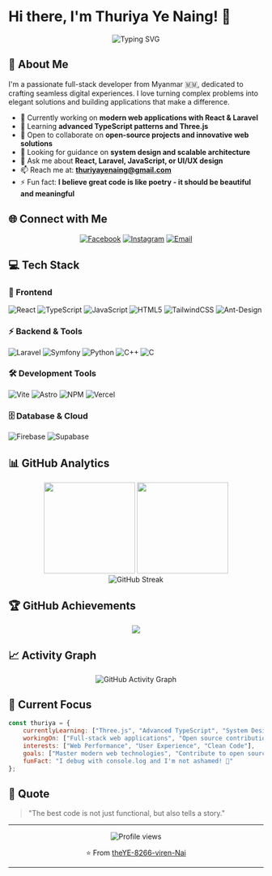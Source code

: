 # Hi there, I'm Thuriya Ye Naing! 👋

<div align="center">
  <img src="https://readme-typing-svg.herokuapp.com?font=Fira+Code&pause=1000&color=9745F5&center=true&vCenter=true&width=435&lines=Full-Stack+Developer+%F0%9F%9A%80;From+Myanmar+%F0%9F%87%B2%F0%9F%87%B2+to+the+World+%F0%9F%8C%8D;Building+Digital+Experiences;Code%2C+Create%2C+Collaborate" alt="Typing SVG" />
</div>

## 🚀 About Me

I'm a passionate full-stack developer from Myanmar 🇲🇲, dedicated to crafting seamless digital experiences. I love turning complex problems into elegant solutions and building applications that make a difference.

- 🔭 Currently working on **modern web applications with React & Laravel**
- 🌱 Learning **advanced TypeScript patterns and Three.js**
- 👯 Open to collaborate on **open-source projects and innovative web solutions**
- 🤔 Looking for guidance on **system design and scalable architecture**
- 💬 Ask me about **React, Laravel, JavaScript, or UI/UX design**
- 📫 Reach me at: **thuriyayenaing@gmail.com**
- ⚡ Fun fact: **I believe great code is like poetry - it should be beautiful and meaningful**

## 🌐 Connect with Me

<div align="center">
  
[![Facebook](https://img.shields.io/badge/Facebook-%231877F2.svg?style=for-the-badge&logo=Facebook&logoColor=white)](https://facebook.com/Thuriya%20Ye%20Naing)
[![Instagram](https://img.shields.io/badge/Instagram-%23E4405F.svg?style=for-the-badge&logo=Instagram&logoColor=white)](https://instagram.com/virern_thuriya)
[![Email](https://img.shields.io/badge/Email-D14836?style=for-the-badge&logo=gmail&logoColor=white)](mailto:thuriyayenaing@gmail.com)

</div>

## 💻 Tech Stack

### 🚀 Frontend
![React](https://img.shields.io/badge/react-%2320232a.svg?style=for-the-badge&logo=react&logoColor=%2361DAFB)
![TypeScript](https://img.shields.io/badge/typescript-%23007ACC.svg?style=for-the-badge&logo=typescript&logoColor=white)
![JavaScript](https://img.shields.io/badge/javascript-%23323330.svg?style=for-the-badge&logo=javascript&logoColor=%23F7DF1E)
![HTML5](https://img.shields.io/badge/html5-%23E34F26.svg?style=for-the-badge&logo=html5&logoColor=white)
![TailwindCSS](https://img.shields.io/badge/tailwindcss-%2338B2AC.svg?style=for-the-badge&logo=tailwind-css&logoColor=white)
![Ant-Design](https://img.shields.io/badge/-AntDesign-%230170FE?style=for-the-badge&logo=ant-design&logoColor=white)

### ⚡ Backend & Tools
![Laravel](https://img.shields.io/badge/laravel-%23FF2D20.svg?style=for-the-badge&logo=laravel&logoColor=white)
![Symfony](https://img.shields.io/badge/symfony-%23000000.svg?style=for-the-badge&logo=symfony&logoColor=white)
![Python](https://img.shields.io/badge/python-3670A0?style=for-the-badge&logo=python&logoColor=ffdd54)
![C++](https://img.shields.io/badge/c++-%2300599C.svg?style=for-the-badge&logo=c%2B%2B&logoColor=white)
![C](https://img.shields.io/badge/c-%2300599C.svg?style=for-the-badge&logo=c&logoColor=white)

### 🛠️ Development Tools
![Vite](https://img.shields.io/badge/vite-%23646CFF.svg?style=for-the-badge&logo=vite&logoColor=white)
![Astro](https://img.shields.io/badge/astro-%232C2052.svg?style=for-the-badge&logo=astro&logoColor=white)
![NPM](https://img.shields.io/badge/NPM-%23CB3837.svg?style=for-the-badge&logo=npm&logoColor=white)
![Vercel](https://img.shields.io/badge/vercel-%23000000.svg?style=for-the-badge&logo=vercel&logoColor=white)

### 🗄️ Database & Cloud
![Firebase](https://img.shields.io/badge/firebase-%23039BE5.svg?style=for-the-badge&logo=firebase)
![Supabase](https://img.shields.io/badge/Supabase-3ECF8E?style=for-the-badge&logo=supabase&logoColor=white)

## 📊 GitHub Analytics

<div align="center">
  <img height="180em" src="https://github-readme-stats.vercel.app/api?username=theYE-8266-viren-Nai&show_icons=true&theme=tokyonight&include_all_commits=true&count_private=true"/>
  <img height="180em" src="https://github-readme-stats.vercel.app/api/top-langs/?username=theYE-8266-viren-Nai&layout=compact&langs_count=7&theme=tokyonight"/>
</div>

<div align="center">
  <img src="https://github-readme-streak-stats.herokuapp.com/?user=theYE-8266-viren-Nai&theme=tokyonight" alt="GitHub Streak"/>
</div>

## 🏆 GitHub Achievements

<div align="center">
  <img src="https://github-profile-trophy.vercel.app/?username=theYE-8266-viren-Nai&theme=tokyonight&no-frame=false&no-bg=false&margin-w=4&row=1"/>
</div>

## 📈 Activity Graph

<div align="center">
  <img src="https://github-readme-activity-graph.vercel.app/graph?username=theYE-8266-viren-Nai&theme=tokyo-night" alt="GitHub Activity Graph"/>
</div>

## 🎯 Current Focus

```javascript
const thuriya = {
    currentlyLearning: ["Three.js", "Advanced TypeScript", "System Design"],
    workingOn: ["Full-stack web applications", "Open source contributions"],
    interests: ["Web Performance", "User Experience", "Clean Code"],
    goals: ["Master modern web technologies", "Contribute to open source", "Build impactful products"],
    funFact: "I debug with console.log and I'm not ashamed! 🐛"
};
```

## 💭 Quote

> "The best code is not just functional, but also tells a story." 

---

<div align="center">
  <img src="https://komarev.com/ghpvc/?username=theYE-8266-viren-Nai&style=flat-square&color=blue" alt="Profile views"/>
  
  ⭐️ From [theYE-8266-viren-Nai](https://github.com/theYE-8266-viren-Nai)
</div>

---

<!-- Proudly created with GPRM ( https://gprm.itsvg.in ) -->
